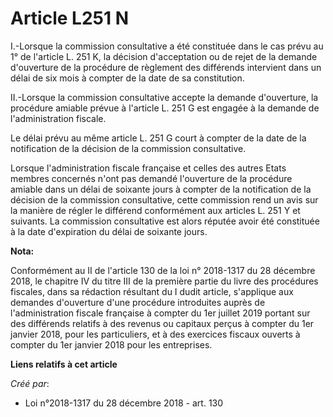 # Article L251 N

I.-Lorsque la commission consultative a été constituée dans le cas prévu au 1° de l'article L. 251 K, la décision
d'acceptation ou de rejet de la demande d'ouverture de la procédure de règlement des différends intervient dans un délai de
six mois à compter de la date de sa constitution.

II.-Lorsque la commission consultative accepte la demande d'ouverture, la procédure amiable prévue à l'article L. 251 G est
engagée à la demande de l'administration fiscale.

Le délai prévu au même article L. 251 G court à compter de la date de la notification de la décision de la commission
consultative.

Lorsque l'administration fiscale française et celles des autres Etats membres concernés n'ont pas demandé l'ouverture de la
procédure amiable dans un délai de soixante jours à compter de la notification de la décision de la commission consultative,
cette commission rend un avis sur la manière de régler le différend conformément aux articles L. 251 Y et suivants. La
commission consultative est alors réputée avoir été constituée à la date d'expiration du délai de soixante jours.

**Nota:**

Conformément au II de l'article 130 de la loi n° 2018-1317 du 28 décembre 2018, le chapitre IV du titre III de la première
partie du livre des procédures fiscales, dans sa rédaction résultant du I dudit article, s'applique aux demandes d'ouverture
d'une procédure introduites auprès de l'administration fiscale française à compter du 1er juillet 2019 portant sur des
différends relatifs à des revenus ou capitaux perçus à compter du 1er janvier 2018, pour les particuliers, et à des exercices
fiscaux ouverts à compter du 1er janvier 2018 pour les entreprises.

**Liens relatifs à cet article**

_Créé par_:

  - Loi n°2018-1317 du 28 décembre 2018 - art. 130
